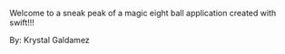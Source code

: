 Welcome to a sneak peak of a magic eight ball application created with swift!!!


By: Krystal Galdamez
